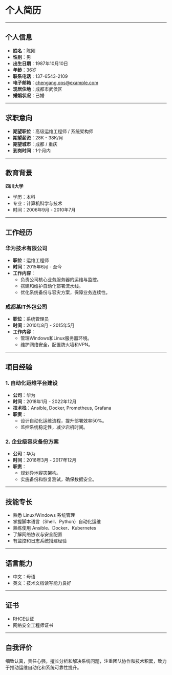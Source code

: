 # 个人简历

---

## 个人信息
- **姓名**：陈刚  
- **性别**：男  
- **出生日期**：1987年10月10日  
- **年龄**：36岁  
- **联系电话**：137-6543-2109  
- **电子邮箱**：chengang.ops@example.com  
- **现居住地**：成都市武侯区  
- **婚姻状况**：已婚  

---

## 求职意向
- **期望职位**：高级运维工程师 / 系统架构师  
- **期望薪资**：28K - 38K/月  
- **期望城市**：成都 / 重庆  
- **到岗时间**：1个月内  

---

## 教育背景
**四川大学**  
- 学历：本科  
- 专业：计算机科学与技术  
- 时间：2006年9月 - 2010年7月  

---

## 工作经历
### 华为技术有限公司  
- **职位**：运维工程师  
- **时间**：2015年6月 - 至今  
- **工作内容**：  
  - 负责公司核心业务服务器的运维与监控。  
  - 搭建和维护自动化部署流水线。  
  - 优化系统备份与容灾方案，保障业务连续性。  

### 成都某IT外包公司  
- **职位**：系统管理员  
- **时间**：2010年8月 - 2015年5月  
- **工作内容**：  
  - 管理Windows和Linux服务器环境。  
  - 维护网络安全，配置防火墙和VPN。  

---

## 项目经验
### 1. 自动化运维平台建设  
- **公司**：华为  
- **时间**：2018年1月 - 2022年12月  
- **技术栈**：Ansible, Docker, Prometheus, Grafana  
- **职责**：  
  - 设计自动化运维流程，提升部署效率50%。  
  - 监控系统稳定性，减少宕机时间。  

### 2. 企业级容灾备份方案  
- **公司**：华为  
- **时间**：2016年3月 - 2017年12月  
- **职责**：  
  - 规划异地容灾架构。  
  - 实施备份和恢复测试，确保数据安全。  

---

## 技能专长
- 熟悉 Linux/Windows 系统管理  
- 掌握脚本语言（Shell、Python）自动化运维  
- 熟练使用 Ansible、Docker、Kubernetes  
- 了解网络协议与安全配置  
- 有监控和日志系统搭建经验  

---

## 语言能力
- 中文：母语  
- 英文：技术文档读写能力良好  

---

## 证书
- RHCE认证  
- 网络安全工程师证书  

---

## 自我评价
细致认真，责任心强，擅长分析和解决系统问题，注重团队协作和技术积累，致力于推动运维自动化和系统可靠性提升。